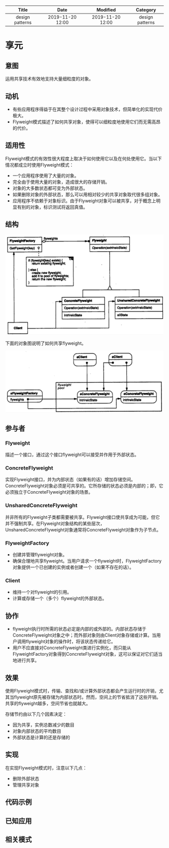 | Title                | Date             | Modified         | Category          |
|:--------------------:|:----------------:|:----------------:|:-----------------:|
| design patterns      | 2019-11-20 12:00 | 2019-11-20 12:00 | design patterns   |

# 享元


## 意图
运用共享技术有效地支持大量细粒度的对象。

## 动机
- 有些应用程序得益于在其整个设计过程中采用对象技术，但简单化的实现代价极大。
- Flyweight模式描述了如何共享对象，使得可以细粒度地使用它们而无需高昂的代价。

## 适用性
Flyweight模式的有效性很大程度上取决于如何使用它以及在何处使用它。当以下情况都成立时使用Flyweight模式：
- 一个应用程序使用了大量的对象。
- 完全由于使用大量的对象，造成很大的存储开销。
- 对象的大多数状态都可变为外部状态。
- 如果删除对象的外部状态，那么可以用相对较少的共享对象取代很多组对象。
- 应用程序不依赖于对象标识。由于Flyweight对象可以被共享，对于概念上明显有别的对象，标识测试将返回真值。

## 结构

![](./images/flyweight.png)

下面的对象图说明了如何共享flyweight。

![](./images/flyweight-02.png)

## 参与者
### Flyweight
描述一个接口，通过这个接口flyweight可以接受并作用于外部状态。
### ConcreteFlyweight
实现Flyweight接口，并为内部状态（如果有的话）增加存储空间。ConcreteFlyweight对象必须是可共享的。它所存储的状态必须是内部的；即，它必须独立于ConcreteFlyweight对象的场景。
### UnsharedConcreteFlyweight
并非所有的Flyweight子类都需要被共享。Flyweight接口使共享成为可能，但它并不强制共享。在Flyweight对象结构的某些层次，UnsharedConcreteFlyweight对象通常将ConcreteFlyweight对象作为子节点。
### FlyweightFactory
- 创建并管理flyweight对象。
- 确保合理地共享flyweight。当用户请求一个flyweight时，FlyweightFactory对象提供一个已创建的实例或者创建一个（如果不存在的话）。
### Client
- 维持一个对flyweight的引用。
- 计算或存储一个（多个）flyweight的外部状态。

## 协作
- flyweight执行时所需的状态必定是内部的或外部的。内部状态存储于ConcreteFlyweight对象之中；而外部对象则由Client对象存储或计算。当用户调用flyweight对象的操作时，将该状态传递给它。
- 用户不应直接对ConcreteFlyweight类进行实例化，而只能从FlyweightFactory对象得到ConcreteFlyweight对象，这可以保证对它们适当地进行共享。

## 效果
使用Flyweight模式时，传输、查找和/或计算外部状态都会产生运行时的开销，尤其当flyweight原先被存储为内部状态时。然而，空间上的节省抵消了这些开销。共享的flyweight越多，空间节省也就越大。

存储节约由以下几个因素决定：
- 因为共享，实例总数减少的数目
- 对象内部状态的平均数目
- 外部状态是计算的还是存储的

## 实现
在实现Flyweight模式时，注意以下几点：
- 删除外部状态
- 管理共享对象

## 代码示例

## 已知应用

## 相关模式
